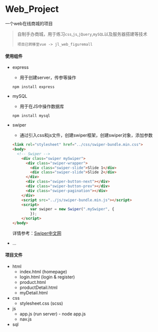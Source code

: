 # Web_Project
一个web在线商城的项目

> 自制手办商城，用于练习`css`,`js`,`jQuery`,`mySQL`以及服务器搭建等技术
>
> ` 项目已转移至vue -> jl_web_figuremall `

#### 使用组件
- express

  - 用于创建server，传参等操作

  ```
  npm install express
  ```

- mySQL

  - 用于在JS中操作数据库

  ```
  npm install mysql
  ```

- swiper

  - 通过引入css和js文件，创建swiper框架，创建swiper对象，添加参数

  ```html
  <link rel="stylesheet" href="../css/swiper-bundle.min.css">
  <body>
  	<!-- Swiper -->
      <div class="swiper mySwiper">
        <div class="swiper-wrapper">
          <div class="swiper-slide">Slide 1</div>
          <div class="swiper-slide">Slide 2</div>
        </div>
        <div class="swiper-button-next"></div>
        <div class="swiper-button-prev"></div>
        <div class="swiper-pagination"></div>
      </div>
      <script src="../js/swiper-bundle.min.js"></script>
      <script>
          var swiper = new Swiper(".mySwiper", {
          });
      </script>
  </body>
  ```

  详情参考：[Swiper中文网](https://www.swiper.com.cn/)

- ...

#### 项目文件

- html
  - index.html (homepage)
  - login.html (login & register)
  - product.html
  - productDetail.html
  - myDetail.html
- css
  - stylesheet.css (scss)
- js
  - app.js (run server) - node app.js
  - nav.js 
- sql

